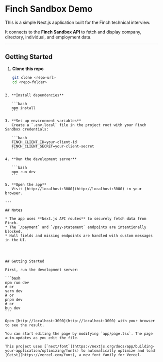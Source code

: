 # Finch Sandbox Demo

This is a simple Next.js application built for the Finch technical interview.  

It connects to the **Finch Sandbox API** to fetch and display company, directory, individual, and employment data.  

---

## Getting Started

1. **Clone this repo**
   ```bash
   git clone <repo-url>
   cd <repo-folder>
````

2. **Install dependencies**

   ```bash
   npm install
   ```

3. **Set up environment variables**
   Create a `.env.local` file in the project root with your Finch Sandbox credentials:

   ```bash
   FINCH_CLIENT_ID=your-client-id
   FINCH_CLIENT_SECRET=your-client-secret
   ```

4. **Run the development server**

   ```bash
   npm run dev
   ```

5. **Open the app**
   Visit [http://localhost:3000](http://localhost:3000) in your browser.

---

## Notes

* The app uses **Next.js API routes** to securely fetch data from Finch.
* The `/payment` and `/pay-statement` endpoints are intentionally blocked.
* Null fields and missing endpoints are handled with custom messages in the UI.




## Getting Started

First, run the development server:

```bash
npm run dev
# or
yarn dev
# or
pnpm dev
# or
bun dev
```

Open [http://localhost:3000](http://localhost:3000) with your browser to see the result.

You can start editing the page by modifying `app/page.tsx`. The page auto-updates as you edit the file.

This project uses [`next/font`](https://nextjs.org/docs/app/building-your-application/optimizing/fonts) to automatically optimize and load [Geist](https://vercel.com/font), a new font family for Vercel.



